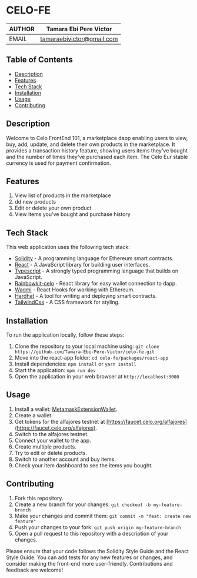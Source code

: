 ﻿# CELO-FE


| AUTHOR  | Tamara Ebi Pere Victor |
| ------------- |:-------------:|
| EMAIL     | tamaraebivictor@gmail.com   |


## Table of Contents

- [Description](#description)
- [Features](#features)
- [Tech Stack](#tech-stack)
- [Installation](#installation)
- [Usage](#usage)
- [Contributing](#contributing)

## Description

Welcome to Celo FrontEnd 101, a marketplace dapp enabling users to view, buy, add, update, and delete their own products in the marketplace. It provides a transaction history feature, showing users items they've bought and the number of times they've purchased each item. The Celo Eur stable currency is used for payment confirmation.

## Features

1. View list of products in the marketplace
2. dd new products
3. Edit or delete your own product
4. View items you've bought and purchase history

## Tech Stack

This web application uses the following tech stack:

- [Solidity](https://docs.soliditylang.org/) - A programming language for Ethereum smart contracts.
- [React](https://reactjs.org/) - A JavaScript library for building user interfaces.
- [Typescript](https://www.typescriptlang.org) - A strongly typed programming language that builds on JavaScript.
- [Rainbowkit-celo](https://docs.celo.org/developer/rainbowkit-celo) - React library for easy wallet connection to dapp.
- [Wagmi](https://wagmi.sh) - React Hooks for working with Ethereum.
- [Hardhat](https://hardhat.org/) - A tool for writing and deploying smart contracts.
- [TailwindCss](https://tailwindcss.com) - A CSS framework for styling.

## Installation

To run the application locally, follow these steps:

1. Clone the repository to your local machine using: `git clone https://github.com/Tamara-Ebi-Pere-Victor/celo-fe.git`
2. Move into the react-app folder: `cd celo-fe/packages/react-app`
3. Install dependencies: `npm install` or `yarn install`
4. Start the application: `npm run dev`
5. Open the application in your web browser at `http://localhost:3000`

## Usage

1. Install a wallet: [MetamaskExtensionWallet](https://chrome.google.com/webstore/detail/metamask/nkbihfbeogaeaoehlefnkodbefgpgknn?hl=en).
2. Create a wallet.
3. Get tokens for the alfajores testnet at [https://faucet.celo.org/alfajores](https://faucet.celo.org/alfajores).
4. Switch to the alfajores testnet.
5. Connect your wallet to the app.
6. Create multiple products.
7. Try to edit or delete products.
8. Switch to another account and buy items.
9. Check your item dashboard to see the items you bought.

## Contributing

1. Fork this repository.
2. Create a new branch for your changes: `git checkout -b my-feature-branch`
3. Make your changes and commit them: `git commit -m "feat: create new feature"`
4. Push your changes to your fork: `git push origin my-feature-branch`
5. Open a pull request to this repository with a description of your changes.

Please ensure that your code follows the Solidity Style Guide and the React Style Guide. You can add tests for any new features or changes, and consider making the front-end more user-friendly. Contributions and feedback are welcome!
